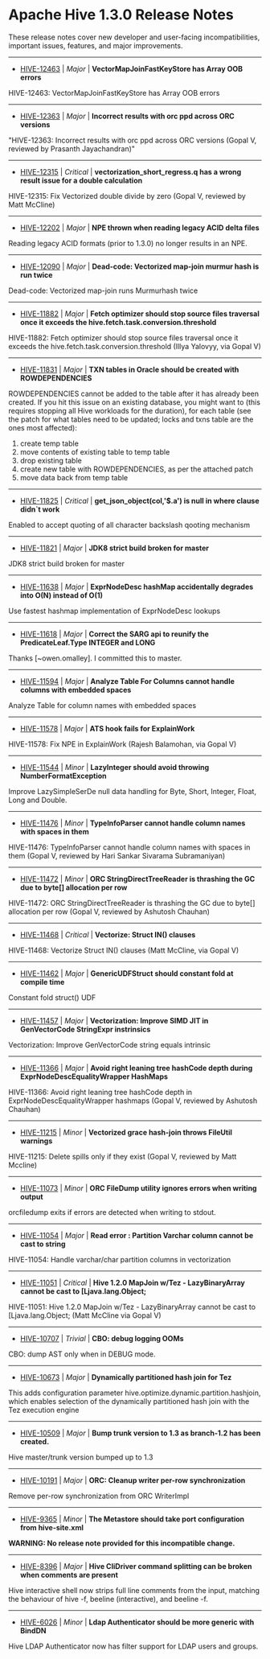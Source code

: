 
<!---
# Licensed to the Apache Software Foundation (ASF) under one
# or more contributor license agreements.  See the NOTICE file
# distributed with this work for additional information
# regarding copyright ownership.  The ASF licenses this file
# to you under the Apache License, Version 2.0 (the
# "License"); you may not use this file except in compliance
# with the License.  You may obtain a copy of the License at
#
#     http://www.apache.org/licenses/LICENSE-2.0
#
# Unless required by applicable law or agreed to in writing, software
# distributed under the License is distributed on an "AS IS" BASIS,
# WITHOUT WARRANTIES OR CONDITIONS OF ANY KIND, either express or implied.
# See the License for the specific language governing permissions and
# limitations under the License.
-->
# Apache Hive  1.3.0 Release Notes

These release notes cover new developer and user-facing incompatibilities, important issues, features, and major improvements.


---

* [HIVE-12463](https://issues.apache.org/jira/browse/HIVE-12463) | *Major* | **VectorMapJoinFastKeyStore has Array OOB errors**

HIVE-12463: VectorMapJoinFastKeyStore has Array OOB errors


---

* [HIVE-12363](https://issues.apache.org/jira/browse/HIVE-12363) | *Major* | **Incorrect results with orc ppd across ORC versions**

"HIVE-12363: Incorrect results with orc ppd across ORC versions (Gopal V, reviewed by Prasanth Jayachandran)"


---

* [HIVE-12315](https://issues.apache.org/jira/browse/HIVE-12315) | *Critical* | **vectorization\_short\_regress.q has a wrong result issue for a double calculation**

HIVE-12315: Fix Vectorized double divide by zero (Gopal V, reviewed by Matt McCline)


---

* [HIVE-12202](https://issues.apache.org/jira/browse/HIVE-12202) | *Major* | **NPE thrown when reading legacy ACID delta files**

Reading legacy ACID formats (prior to 1.3.0) no longer results in an NPE.


---

* [HIVE-12090](https://issues.apache.org/jira/browse/HIVE-12090) | *Major* | **Dead-code: Vectorized map-join murmur hash is run twice**

Dead-code: Vectorized map-join runs Murmurhash twice


---

* [HIVE-11882](https://issues.apache.org/jira/browse/HIVE-11882) | *Major* | **Fetch optimizer should stop source files traversal once it exceeds the hive.fetch.task.conversion.threshold**

 HIVE-11882: Fetch optimizer should stop source files traversal once it exceeds the hive.fetch.task.conversion.threshold (Illya Yalovyy, via Gopal V)


---

* [HIVE-11831](https://issues.apache.org/jira/browse/HIVE-11831) | *Major* | **TXN tables in Oracle should be created with ROWDEPENDENCIES**

ROWDEPENDENCIES cannot be added to the table after it has already been created. If you hit this issue on an existing database, you might want to (this requires stopping all Hive workloads for the duration), for each table (see the patch for what tables need to be updated; locks and txns table are the ones most affected):

1) create temp table
2) move contents of existing table to temp table
3) drop existing table
4) create new table with ROWDEPENDENCIES, as per the attached patch
5) move data back from temp table


---

* [HIVE-11825](https://issues.apache.org/jira/browse/HIVE-11825) | *Critical* | **get\_json\_object(col,'$.a') is null in where clause didn`t work**

Enabled to accept quoting of all character backslash qooting mechanism


---

* [HIVE-11821](https://issues.apache.org/jira/browse/HIVE-11821) | *Major* | **JDK8 strict build broken for master**

JDK8 strict build broken for master


---

* [HIVE-11638](https://issues.apache.org/jira/browse/HIVE-11638) | *Major* | **ExprNodeDesc hashMap accidentally degrades into O(N) instead of O(1)**

Use fastest hashmap implementation of ExprNodeDesc lookups


---

* [HIVE-11618](https://issues.apache.org/jira/browse/HIVE-11618) | *Major* | **Correct the SARG api to reunify the PredicateLeaf.Type INTEGER and LONG**

Thanks [~owen.omalley]. 
I committed this to master.


---

* [HIVE-11594](https://issues.apache.org/jira/browse/HIVE-11594) | *Major* | **Analyze Table For Columns cannot handle columns with embedded spaces**

Analyze Table for column names with embedded spaces


---

* [HIVE-11578](https://issues.apache.org/jira/browse/HIVE-11578) | *Major* | **ATS hook fails for ExplainWork**

HIVE-11578: Fix NPE in ExplainWork (Rajesh Balamohan, via Gopal V)


---

* [HIVE-11544](https://issues.apache.org/jira/browse/HIVE-11544) | *Minor* | **LazyInteger should avoid throwing NumberFormatException**

Improve LazySimpleSerDe null data handling for Byte, Short, Integer, Float, Long and Double.


---

* [HIVE-11476](https://issues.apache.org/jira/browse/HIVE-11476) | *Minor* | **TypeInfoParser cannot handle column names with spaces in them**

HIVE-11476: TypeInfoParser cannot handle column names with spaces in them (Gopal V, reviewed by Hari Sankar Sivarama Subramaniyan)


---

* [HIVE-11472](https://issues.apache.org/jira/browse/HIVE-11472) | *Minor* | **ORC StringDirectTreeReader is thrashing the GC due to byte[] allocation per row**

HIVE-11472: ORC StringDirectTreeReader is thrashing the GC due to byte[] allocation per row (Gopal V, reviewed by Ashutosh Chauhan)


---

* [HIVE-11468](https://issues.apache.org/jira/browse/HIVE-11468) | *Critical* | **Vectorize: Struct IN() clauses**

HIVE-11468: Vectorize Struct IN() clauses (Matt McCline, via Gopal V)


---

* [HIVE-11462](https://issues.apache.org/jira/browse/HIVE-11462) | *Major* | **GenericUDFStruct should constant fold at compile time**

Constant fold struct() UDF


---

* [HIVE-11457](https://issues.apache.org/jira/browse/HIVE-11457) | *Major* | **Vectorization: Improve SIMD JIT in GenVectorCode StringExpr instrinsics**

Vectorization: Improve GenVectorCode string equals intrinsic


---

* [HIVE-11366](https://issues.apache.org/jira/browse/HIVE-11366) | *Major* | **Avoid right leaning tree hashCode depth during ExprNodeDescEqualityWrapper HashMaps**

HIVE-11366: Avoid right leaning tree hashCode depth in ExprNodeDescEqualityWrapper hashmaps (Gopal V, reviewed by Ashutosh Chauhan)


---

* [HIVE-11215](https://issues.apache.org/jira/browse/HIVE-11215) | *Minor* | **Vectorized grace hash-join throws FileUtil warnings**

 HIVE-11215: Delete spills only if they exist (Gopal V, reviewed by Matt Mccline)


---

* [HIVE-11073](https://issues.apache.org/jira/browse/HIVE-11073) | *Minor* | **ORC FileDump utility ignores errors when writing output**

orcfiledump exits if errors are detected when writing to stdout.


---

* [HIVE-11054](https://issues.apache.org/jira/browse/HIVE-11054) | *Major* | **Read error : Partition Varchar column cannot be cast to string**

HIVE-11054: Handle varchar/char partition columns in vectorization


---

* [HIVE-11051](https://issues.apache.org/jira/browse/HIVE-11051) | *Critical* | **Hive 1.2.0  MapJoin w/Tez - LazyBinaryArray cannot be cast to [Ljava.lang.Object;**

HIVE-11051: Hive 1.2.0 MapJoin w/Tez - LazyBinaryArray cannot be cast to [Ljava.lang.Object; (Matt McCline via Gopal V)


---

* [HIVE-10707](https://issues.apache.org/jira/browse/HIVE-10707) | *Trivial* | **CBO: debug logging OOMs**

CBO: dump AST only when in DEBUG mode.


---

* [HIVE-10673](https://issues.apache.org/jira/browse/HIVE-10673) | *Major* | **Dynamically partitioned hash join for Tez**

This adds configuration parameter hive.optimize.dynamic.partition.hashjoin, which enables selection of the dynamically partitioned hash join with the Tez execution engine


---

* [HIVE-10509](https://issues.apache.org/jira/browse/HIVE-10509) | *Major* | **Bump trunk version to 1.3 as branch-1.2 has been created.**

Hive master/trunk version bumped up to 1.3


---

* [HIVE-10191](https://issues.apache.org/jira/browse/HIVE-10191) | *Major* | **ORC: Cleanup writer per-row synchronization**

Remove per-row synchronization from ORC WriterImpl


---

* [HIVE-9365](https://issues.apache.org/jira/browse/HIVE-9365) | *Minor* | **The Metastore should take port configuration from hive-site.xml**

**WARNING: No release note provided for this incompatible change.**


---

* [HIVE-8396](https://issues.apache.org/jira/browse/HIVE-8396) | *Major* | **Hive CliDriver command splitting can be broken when comments are present**

Hive interactive shell now strips full line comments from the input, matching the behaviour of hive -f, beeline (interactive), and beeline -f.


---

* [HIVE-6026](https://issues.apache.org/jira/browse/HIVE-6026) | *Minor* | **Ldap Authenticator should be more generic with BindDN**

Hive LDAP Authenticator now has filter support for LDAP users and groups.



